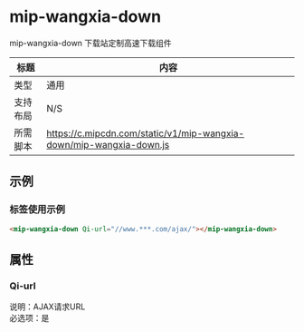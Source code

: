 # mip-wangxia-down
mip-wangxia-down 下载站定制高速下载组件

标题|内容
----|----
类型|通用
支持布局|N/S
所需脚本|https://c.mipcdn.com/static/v1/mip-wangxia-down/mip-wangxia-down.js   

## 示例

### 标签使用示例
```html
<mip-wangxia-down Qi-url="//www.***.com/ajax/"></mip-wangxia-down>
```

## 属性

### Qi-url

说明：AJAX请求URL  
必选项：是  
